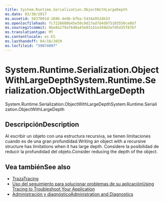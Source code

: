 ```yaml
---
title: System.Runtime.Serialization.ObjectWithLargeDepth
ms.date: 03/30/2017
ms.assetid: 5837891d-104b-4e9b-bfba-5434a9524b33
ms.openlocfilehash: fc7226680b45e50c9d17ad7d4d975103550ce8b7
ms.sourcegitcommit: 0be8a279af6d8a43e03141e349d3efd5d35f8767
ms.translationtype: MT
ms.contentlocale: es-ES
ms.lasthandoff: 04/18/2019
ms.locfileid: "59074097"
---
```

# <a name="systemruntimeserializationobjectwithlargedepth"></a><span data-ttu-id="7bb95-102">System.Runtime.Serialization.ObjectWithLargeDepth</span><span class="sxs-lookup"><span data-stu-id="7bb95-102">System.Runtime.Serialization.ObjectWithLargeDepth</span></span>
<span data-ttu-id="7bb95-103">System.Runtime.Serialization.ObjectWithLargeDepth</span><span class="sxs-lookup"><span data-stu-id="7bb95-103">System.Runtime.Serialization.ObjectWithLargeDepth</span></span>  
  
## <a name="description"></a><span data-ttu-id="7bb95-104">Descripción</span><span class="sxs-lookup"><span data-stu-id="7bb95-104">Description</span></span>  
 <span data-ttu-id="7bb95-105">Al escribir un objeto con una estructura recursiva, se tienen limitaciones cuando es de una gran profundidad.</span><span class="sxs-lookup"><span data-stu-id="7bb95-105">Writing an object with a recursive structure has limitations when it has large depth.</span></span> <span data-ttu-id="7bb95-106">Considere la posibilidad de reducir la profundidad del objeto.</span><span class="sxs-lookup"><span data-stu-id="7bb95-106">Consider reducing the depth of the object.</span></span>  
  
## <a name="see-also"></a><span data-ttu-id="7bb95-107">Vea también</span><span class="sxs-lookup"><span data-stu-id="7bb95-107">See also</span></span>

- [<span data-ttu-id="7bb95-108">Traza</span><span class="sxs-lookup"><span data-stu-id="7bb95-108">Tracing</span></span>](../../../../../docs/framework/wcf/diagnostics/tracing/index.md)
- [<span data-ttu-id="7bb95-109">Uso del seguimiento para solucionar problemas de su aplicación</span><span class="sxs-lookup"><span data-stu-id="7bb95-109">Using Tracing to Troubleshoot Your Application</span></span>](../../../../../docs/framework/wcf/diagnostics/tracing/using-tracing-to-troubleshoot-your-application.md)
- [<span data-ttu-id="7bb95-110">Administración y diagnóstico</span><span class="sxs-lookup"><span data-stu-id="7bb95-110">Administration and Diagnostics</span></span>](../../../../../docs/framework/wcf/diagnostics/index.md)
